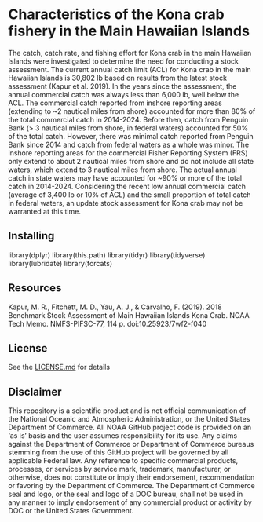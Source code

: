 # Characteristics of the Kona crab fishery in the Main Hawaiian Islands

The catch, catch rate, and fishing effort for Kona crab in the main Hawaiian Islands were investigated to determine the need for conducting a stock assessment. The current annual catch limit (ACL) for Kona crab in the main Hawaiian Islands is 30,802 lb based on results from the latest stock assessment (Kapur et al. 2019). In the years since the assessment, the annual commercial catch was always less than 6,000 lb, well below the ACL. The commercial catch reported from inshore reporting areas (extending to ~2 nautical miles from shore) accounted for more than 80% of the total commercial catch in 2014-2024. Before then, catch from Penguin Bank (> 3 nautical miles from shore, in federal waters) accounted for 50% of the total catch. However, there was minimal catch reported from Penguin Bank since 2014 and catch from federal waters as a whole was minor. The inshore reporting areas for the commercial Fisher Reporting System (FRS) only extend to about 2 nautical miles from shore and do not include all state waters, which extend to 3 nautical miles from shore. The actual annual catch in state waters may have accounted for ~90% or more of the total catch in 2014-2024. Considering the recent low annual commercial catch (average of 3,400 lb or 10% of ACL) and the small proportion of total catch in federal waters, an update stock assessment for Kona crab may not be warranted at this time. 



## Installing
library(dplyr)
library(this.path)
library(tidyr)
library(tidyverse)
library(lubridate)
library(forcats)

## Resources
Kapur, M. R., Fitchett, M. D., Yau, A. J., & Carvalho, F. (2019). 2018 Benchmark Stock Assessment of Main Hawaiian Islands Kona Crab. NOAA Tech Memo. NMFS-PIFSC-77, 114 p. doi:10.25923/7wf2-f040

## License
See the [LICENSE.md](./LICENSE.md) for details

## Disclaimer
This repository is a scientific product and is not official communication of the National Oceanic and Atmospheric Administration, or the United States Department of Commerce. All NOAA GitHub project code is provided on an ‘as is’ basis and the user assumes responsibility for its use. Any claims against the Department of Commerce or Department of Commerce bureaus stemming from the use of this GitHub project will be governed by all applicable Federal law. Any reference to specific commercial products, processes, or services by service mark, trademark, manufacturer, or otherwise, does not constitute or imply their endorsement, recommendation or favoring by the Department of Commerce. The Department of Commerce seal and logo, or the seal and logo of a DOC bureau, shall not be used in any manner to imply endorsement of any commercial product or activity by DOC or the United States Government.
